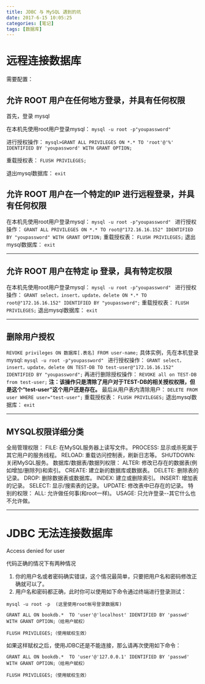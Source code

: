 ```yaml
---
title: JDBC 与 MySQL 遇到的坑
date: 2017-6-15 10:05:25
categories: [笔记]
tags: [数据库]
---
```


# 远程连接数据库

需要配置：

## 允许 ROOT 用户在任何地方登录，并具有任何权限

首先，登录 mysql

在本机先使用root用户登录mysql：
`mysql -u root -p"youpassword"`

进行授权操作：
`mysql>GRANT ALL PRIVILEGES ON *.* TO 'root'@'%' IDENTIFIED BY 'youpassword' WITH GRANT OPTION;`

重载授权表：
`FLUSH PRIVILEGES;`

退出mysql数据库：
`exit`

## 允许 ROOT 用户在一个特定的IP 进行远程登录，并具有任何权限

在本机先使用root用户登录mysql：
`mysql -u root -p"youpassword" `
进行授权操作：
`GRANT ALL PRIVILEGES ON *.* TO root@"172.16.16.152" IDENTIFIED BY "youpassword" WITH GRANT OPTION;`
重载授权表：
`FLUSH PRIVILEGES;`
退出mysql数据库：
`exit`

---

## 允许 ROOT 用户在特定 ip 登录，具有特定权限

在本机先使用root用户登录mysql：
`mysql -u root -p"youpassword" `
进行授权操作：
`GRANT select，insert，update，delete ON *.* TO root@"172.16.16.152" IDENTIFIED BY "youpassword";`
重载授权表：
`FLUSH PRIVILEGES;`
退出mysql数据库：
`exit`

---

## 删除用户授权

`REVOKE privileges ON 数据库[.表名] FROM user-name;`
具体实例，先在本机登录mysql:
`mysql -u root -p"youpassword" `
进行授权操作：
`GRANT select，insert，update，delete ON TEST-DB TO test-user@"172.16.16.152" IDENTIFIED BY "youpassword";`
再进行删除授权操作：
`REVOKE all on TEST-DB from test-user;`
**注：该操作只是清除了用户对于TEST-DB的相关授权权限，但是这个“test-user”这个用户还是存在。**
最后从用户表内清除用户：
`DELETE FROM user WHERE user="test-user";`
重载授权表：
`FLUSH PRIVILEGES;`
退出mysql数据库：
`exit`

---

## MYSQL权限详细分类

全局管理权限： 
FILE: 在MySQL服务器上读写文件。 
PROCESS: 显示或杀死属于其它用户的服务线程。 
RELOAD: 重载访问控制表，刷新日志等。 
SHUTDOWN: 关闭MySQL服务。
数据库/数据表/数据列权限： 
ALTER: 修改已存在的数据表(例如增加/删除列)和索引。 
CREATE: 建立新的数据库或数据表。 
DELETE: 删除表的记录。 
DROP: 删除数据表或数据库。 
INDEX: 建立或删除索引。 
INSERT: 增加表的记录。 
SELECT: 显示/搜索表的记录。 
UPDATE: 修改表中已存在的记录。
特别的权限： 
ALL: 允许做任何事(和root一样)。 
USAGE: 只允许登录--其它什么也不允许做。

---

# JDBC 无法连接数据库

Access denied for user

代码正确的情况下有两种情况

1. 你的用户名或者密码确实错误，这个情况最简单，只要把用户名和密码修改正确就可以了。
2. 用户名和密码都正确，此时你可以使用如下命令通过终端进行登录测试：

`mysql -u root -p  (这里使用root帐号登录数据库)`

```mysql
GRANT ALL ON bookdb.*  TO 'user'@'localhost' IDENTIFIED BY 'passwd' WITH GRANT OPTION;（给用户赋权）
```

```mysql
FLUSH PRIVILEGES;（使用赋权生效）
```

如果这样赋权之后，使用JDBC还是不能连接，那么请再次使用如下命令：

```mysql
GRANT ALL ON bookdb.*  TO 'user'@'127.0.0.1' IDENTIFIED BY 'passwd' WITH GRANT OPTION;（给用户赋权）
```

```mysql
FLUSH PRIVILEGES;（使用赋权生效）
```

